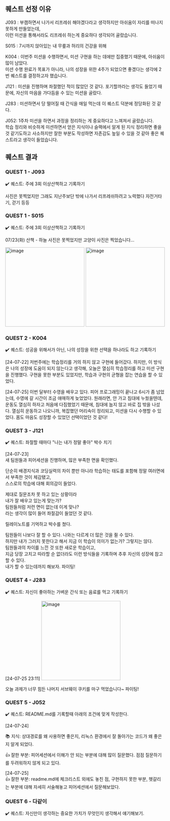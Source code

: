 ## 퀘스트 선정 이유
J093 : 부캠하면서 나가서 리프레쉬 해야겠다라고 생각하지만 아쉬움이 자리를 떠나지 못하게 만들었는데,  
이런 미션을 통해서라도  리프레쉬 하는게 중요하다 생각되어 골랐습니다.

S015 : 7시까지 앉아있는 내 무릎과 허리의 건강을 위해

K004 : 이번주 미션을 수행하면서, 미션 구현을 하는 데에만 집중했기 때문에, 아쉬움이 많이 남았다.  
미션 수행 완료가 목표가 아니라, 나의 성장을 위한 4주가 되었으면 좋겠다는 생각에 2번 퀘스트를 결정하고자 했습니다.

J121 : 미션을 진행하며 좌절했던 적이 많았던 것 같다. 포기할까라는 생각도 들었기 때문에, 자신의 마음을 가다듬을 수 있는 미션을 골랐다.

J283 : 미션하면서 당 떨어질 때 간식을 매일 먹는데 이 퀘스트 덕분에 정당화된 것 같다.

J052: 1주차 미션을 하면서 과정을 정리하는 게 중요하다고 느껴져서 골랐습니다.  
학습 정리와 비슷하게 미션하면서 얻은 지식이나 슬랙에서 알게 된 지식 정리하면 좋을 것 같기도하고 사소하지만 잘한 부분도 작성하면 자존감도 높일 수 있을 것 같아 좋은 퀘스트라고 생각이 들었습니다.


## 퀘스트 결과

### QUEST 1 - J093  
✔️ 퀘스트: 주에 3회 이상산책하고 기록하기

사진은 못찍었지만 그래도 지난주보단 밖에 나가서 리프레쉬하려고 노력했다
자전거타기, 걷기 등등

### QUEST 1 - S015  
✔️ 퀘스트: 주에 3회 이상산책하고 기록하기

07/23(화) 산책 - 하늘 사진은 못찍었지만 고양이 사진은 찍었습니다...

<img width="250" alt="image" src="https://github.com/user-attachments/assets/eac17029-5e06-4743-a92a-a88c9fbb538b"> <img width="250" alt="image" src="https://github.com/user-attachments/assets/a35899ee-fb2a-4989-9b2a-6640669ffc4d">



### QUEST 2 - K004  
✔️ 퀘스트: 성공을 위해서가 아닌, 나의 성장을 위한 선택을 하나라도 하고 기록하기

[24-07-22]
저번주에는 학습정리를 거의 하지 않고 구현에 들어갔다. 하지만, 이 방식은 나의 성장에 도움이 되지 않는다고 생각해, 오늘은 열심히 학습정리를 하고 미션 구현을 진행했다. 구현을 못한 부분도 있었지만, 학습과 구현의 균형을 잡는 연습을 할 수 있었다.

[24-07-25]
이번 달부터 수영을 배우고 있다. 피어 프로그래밍이 끝나고 6시가 좀 넘었는데, 수영에 갈 시간이 조금 애매하게 늦었었다. 원래라면, 안 가고 침대에 누웠을텐데, 운동도 열심히 하자고 처음에 다짐했었기 때문에, 침대에 눕지 않고 바로 집 밖을 나섰다. 열심히 운동하고 나오니까, 복잡했던 머리속이 정리되고, 미션을 다시 수행할 수 있었다. 몸도 마음도 성장할 수 있었던 선택이었던 것 같다!


### QUEST 3 - J121  
✔️ 퀘스트: 좌절할 때마다 "나는 내가 정말 좋아" 박수 치기  

[24-07-23]  
새 팀원들과 피어세션을 진행하며, 많은 부족한 면을 확인했다.  

단순히 배경지식과 코딩실력의 차이 뿐만 아니라 학습하는 태도를 포함해 정말 여러면에서 부족한 것이 체감됐고,  
스스로의 학습에 대해 회의감이 들었다.  

제대로 질문조차 못 하고 있는 상황이라  
내가 잘 배우고 있는게 맞는가?  
팀원들처럼 저런 면이 없는데 이게 맞나?  
라는 생각이 많이 들어 좌절감이 들었던 것 같다.  

릴레이노트를 기억하고 박수를 쳤다.  

팀원들이 나보다 잘 할 수 있다. 나와는 다르게 더 많은 것을 쥘 수 있다.  
하지만 내가 그러지 못한다고 해서 지금 이 학습이 의미가 없는가? 그렇지는 않다.  
팀원들과의 차이를 느낀 것 또한 새로운 학습이고,  
지금 당장 고치고 따라할 순 없더라도 이런 방식들을 기록하며 추후 자신의 성장에 참고할 수 있다.  
내가 할 수 있는데까지 해보자. 파이팅!  

### QUEST 4 - J283  
✔️ 퀘스트: 자신이 좋아하는 가벼운 간식 또는 음료를 먹고 기록하기

[24-07-25 23:11]
<img width="250" alt="image" src="https://github.com/user-attachments/assets/a754b7bc-389a-4bd1-925a-f0b6da3b53ea">

오늘 과제가 너무 힘든 나머지 서브웨이 쿠키를 마구 먹었습니다~ 파이팅! 

### QUEST 5 - J052  
✔️ 퀘스트: README.md를 기록할때 아래의 조건에 맞게 작성한다.
    
[24-07-24]
    
📚 지식: 상대경로를 왜 사용하면 좋은지, 리눅스 환경에서 잘 돌아가는 코드가 왜 좋은지 알게 되었다.
    
👍 잘한 부분: 피어세션에서 이해가 안 되는 부분에 대해 많이 질문했다. 점점 질문하기를 두려워하지 않게 되고 있다.
    
[24-07-25]    
👍 잘한 부분: readme.md에 체크리스트 외에도 놓친 점, 구현하지 못한 부분, 헷갈리는 부분에 대해 자세히 서술해놓고 피어세션에서 질문해보았다.
    
### QUEST 6 - 다같이  
✔️ 퀘스트: 자신만이 생각하는 중요한 가치가 무엇인지 생각해서 얘기해보기.
